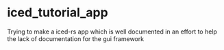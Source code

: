 # iced_tutorial_app
Trying to make a iced-rs app which is well documented in an effort to help the lack of documentation for the gui framework
